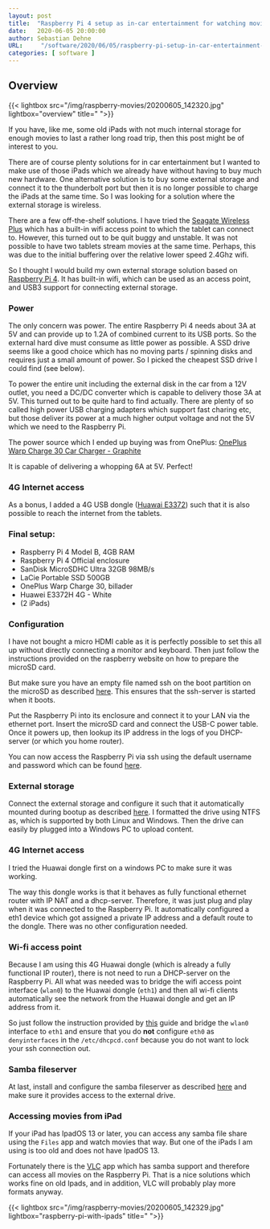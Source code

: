 ```yaml
---
layout: post
title:  "Raspberry Pi 4 setup as in-car entertainment for watching movies"
date:   2020-06-05 20:00:00
author: Sebastian Dehne
URL:     "/software/2020/06/05/raspberry-pi-setup-in-car-entertainment-movies.html"
categories: [ software ]
---
```


## Overview

{{< lightbox src="/img/raspberry-movies/20200605_142320.jpg" lightbox="overview" title=" ">}}

If you have, like me, some old iPads with not much internal storage for enough movies to last a rather long road trip,
then this post might be of interest to you. 

There are of course plenty solutions for in car entertainment but I wanted to make use of those iPads which we already have
without having to buy much new hardware. One alternative solution is to buy some external storage and connect it to the thunderbolt port
but then it is no longer possible to charge the iPads at the same time. So I was looking for a solution where the external storage
is wireless.

There are a few off-the-shelf solutions. I have tried the [Seagate Wireless Plus](https://www.seagate.com/gb/en/support/external-hard-drives/portable-hard-drives/wireless-plus/) which
has a built-in wifi access point to which the tablet can connect to. However, this turned out to be quit buggy and unstable. It
was not possible to have two tablets stream movies at the same time. Perhaps, this was due to the initial buffering over the
relative lower speed 2.4Ghz wifi.

So I thought I would build my own external storage solution based on [Raspberry Pi 4](https://www.raspberrypi.org/). It has
built-in wifi, which can be used as an access point, and USB3 support for connecting external storage. 

### Power
The only concern was power. The entire Raspberry Pi 4 needs about 3A at 5V and can provide up to 1.2A of combined current 
to its USB ports. So the external hard dive must consume as little power as possible. A SSD drive seems like a good choice
which has no moving parts / spinning disks and requires just a small amount of power. So I picked the cheapest SSD drive
I could find (see below).

To power the entire unit including the external disk in the car from a 12V outlet, you need a DC/DC converter which is 
capable to delivery those 3A at 5V. This turned out to be quite hard to find actually. There are plenty of so called high
power USB charging adapters which support fast charing etc, but those deliver its power at a much higher output voltage and
not the 5V which we need to the Raspberry Pi.

The power source which I ended up buying was from OnePlus: [OnePlus Warp Charge 30 Car Charger - Graphite](https://www.amazon.com/OnePlus-Charger-Oneplus-Quick-Charge/dp/B07SRKYNJ2)

It is capable of delivering a whopping 6A at 5V. Perfect!

### 4G Internet access
As a bonus, I added a 4G USB dongle ([Huawai E3372](https://consumer.huawei.com/en/routers/e3372/specs/)) such that it is also possible to reach the internet 
from the tablets.

### Final setup:
- Raspberry Pi 4 Model B, 4GB RAM
- Raspberry Pi 4 Official enclosure
- SanDisk MicroSDHC Ultra 32GB 98MB/s
- LaCie Portable SSD 500GB
- OnePlus Warp Charge 30, billader
- Huawei E3372H 4G - White
- (2 iPads)

### Configuration
I have not bought a micro HDMI cable as it is perfectly possible to set this all up without directly connecting a monitor and keyboard.
Then just follow the instructions provided on the raspberry website on how to prepare the microSD card. 

But make sure you have an empty file named ssh on the boot partition on the microSD as described [here](https://www.raspberrypi.org/documentation/remote-access/ssh/README.md). This ensures
that the ssh-server is started when it boots.

Put the Raspberry Pi into its enclosure and connect it to your LAN via the ethernet port. Insert the microSD card and connect the USB-C power table. 
Once it powers up, then lookup its IP address in the logs of you DHCP-server (or which you home router). 

You can now access the Raspberry Pi via ssh using the default username and password which can be found [here](https://www.raspberrypi.org/documentation/linux/usage/users.md).

### External storage
Connect the external storage and configure it such that it automatically mounted during bootup as described [here](https://www.raspberrypi.org/documentation/configuration/external-storage.md).
I formatted the drive using NTFS as, which is supported by both Linux and Windows. Then the drive can
easily by plugged into a Windows PC to upload content.

### 4G Internet access
I tried the Huawai dongle first on a windows PC to make sure it was working.

The way this dongle works is that it behaves as fully functional ethernet router with IP NAT and a dhcp-server. Therefore,
it was just plug and play when it was connected to the Raspberry Pi. It automatically configured a eth1 device
which got assigned a private IP address and a default route to the dongle. There was no other configuration needed.  

### Wi-fi access point
Because I am using this 4G Huawai dongle (which is already a fully functional IP  router), there is not need to run a 
DHCP-server on the Raspberry Pi. All what was needed was to bridge the wifi access point interface (`wlan0`) to the 
Huawai dongle (`eth1`) and then all wi-fi clients automatically see the network from the Huawai dongle and get an IP 
address from it.

So just follow the instruction provided by [this](https://www.raspberrypi.org/documentation/configuration/wireless/access-point-bridged.md) guide 
and bridge the `wlan0` interface to `eth1` and ensure that you do **not** configure `eth0` as `denyinterfaces` in the `/etc/dhcpcd.conf`
because you do not want to lock your ssh connection out.

### Samba fileserver
At last, install and configure the samba fileserver as described [here](https://magpi.raspberrypi.org/articles/samba-file-server) and make sure it provides access to the external drive.

### Accessing movies from iPad
If your iPad has IpadOS 13 or later, you can access any samba file share using the `Files` app and watch movies that way. 
But one of the iPads I am using is too old and does not have IpadOS 13. 

Fortunately there is the [VLC](https://apps.apple.com/us/app/vlc-for-mobile/id650377962) app 
which has samba support and therefore can access all movies on the Raspberry Pi. That is a nice
 solutions which works fine on old Ipads, and in addition, VLC will probably play more formats anyway.

{{< lightbox src="/img/raspberry-movies/20200605_142329.jpg" lightbox="raspberry-pi-with-ipads" title=" ">}}

